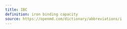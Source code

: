 ```yaml
---
title: IBC
definition: iron binding capacity
source: https://openmd.com/dictionary/abbreviations/i
---
```

